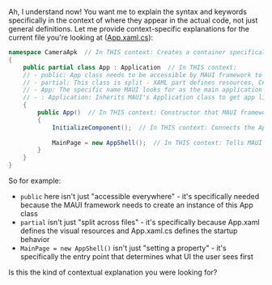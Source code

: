 Ah, I understand now! You want me to explain the syntax and keywords specifically in the context of where they appear in the actual code, not just general definitions. Let me provide context-specific explanations for the current file you're looking at ([App.xaml.cs](cci:7://file:///c:/Users/Parth/Desktop/2025/Personl/MAUIAPP/CameraApk/App.xaml.cs:0:0-0:0)):

```csharp
namespace CameraApk  // In THIS context: Creates a container specifically for CameraApk project classes
{
    public partial class App : Application  // In THIS context: 
    // - public: App class needs to be accessible by MAUI framework to instantiate it
    // - partial: This class is split - XAML part defines resources, C# part defines behavior
    // - App: The specific name MAUI looks for as the main application class
    // - : Application: Inherits MAUI's Application class to get app lifecycle methods
    {
        public App()  // In THIS context: Constructor that MAUI framework calls when starting the app
        {
            InitializeComponent();  // In THIS context: Connects the App.xaml resources to this C# class
            
            MainPage = new AppShell();  // In THIS context: Tells MAUI "when app starts, show AppShell as the main UI"
        }
    }
}
```

So for example:
- `public` here isn't just "accessible everywhere" - it's specifically needed because the MAUI framework needs to create an instance of this App class
- `partial` isn't just "split across files" - it's specifically because App.xaml defines the visual resources and App.xaml.cs defines the startup behavior
- `MainPage = new AppShell()` isn't just "setting a property" - it's specifically the entry point that determines what UI the user sees first

Is this the kind of contextual explanation you were looking for?